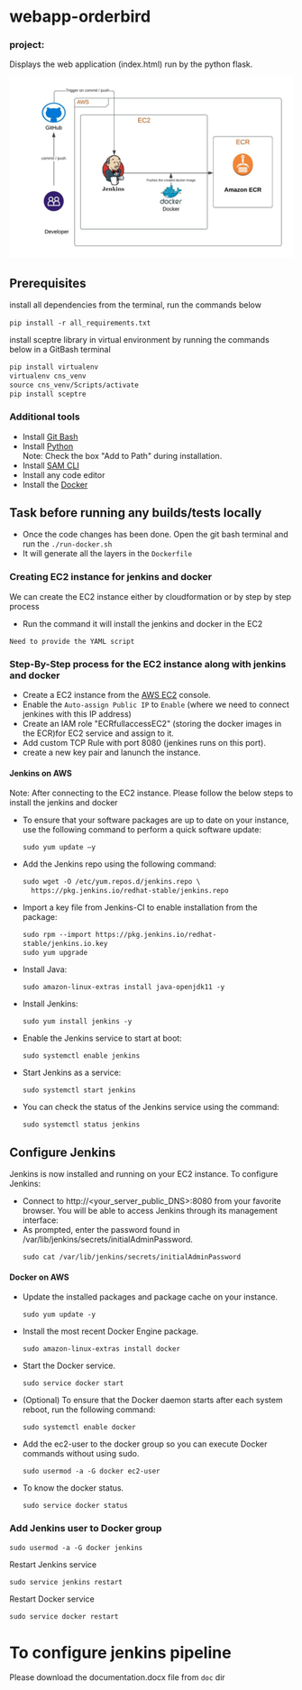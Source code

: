 # webapp-orderbird

### project:

Displays the web application (index.html) run by the python flask.

![flow.jpg](docs/flow.jpeg)


## Prerequisites
install all dependencies from the terminal, run the commands below

``` pip install -r all_requirements.txt ```

install sceptre library in virtual environment by running the commands below in a GitBash terminal

```
pip install virtualenv
virtualenv cns_venv
source cns_venv/Scripts/activate
pip install sceptre
```
### Additional tools
* Install [Git Bash](https://gitforwindows.org/)
* Install [Python](https://www.python.org/downloads/)  
  Note: Check the box "Add to Path" during installation.
* Install [SAM CLI](https://docs.aws.amazon.com/serverless-application-model/latest/developerguide/serverless-sam-cli-install.html)
* Install any code editor
* Install the [Docker](https://www.docker.com/products/docker-desktop/)

## Task before running any builds/tests locally

* Once the code changes has been done. Open the git bash terminal and run the ```./run-docker.sh```
* It will generate all the layers in the ```Dockerfile```

### Creating EC2 instance for jenkins and docker

We can create the EC2 instance either by cloudformation or by step by step process

* Run the command it will install the jenkins and docker in the EC2

```
Need to provide the YAML script
```

### Step-By-Step process for the EC2 instance along with jenkins and docker

* Create a EC2 instance from the [AWS EC2](https://us-east-1.console.aws.amazon.com/ec2/v2/home?region=us-east-1#Home) console.
* Enable the ```Auto-assign Public IP``` to ```Enable``` (where we need to connect jenkines with this IP address)
* Create an IAM role "ECRfullaccessEC2" (storing the docker images in the ECR)for EC2 service and assign to it.
* Add custom TCP Rule with port 8080 (jenkines runs on this port).
* create a new key pair and lanunch the instance.

#### Jenkins on AWS

Note: After connecting to the EC2 instance. Please follow the below steps to install the jenkins and docker

* To ensure that your software packages are up to date on your instance, use the following command to perform a quick software update:
  ```
  sudo yum update –y
  ```
* Add the Jenkins repo using the following command:
  ```
  sudo wget -O /etc/yum.repos.d/jenkins.repo \
    https://pkg.jenkins.io/redhat-stable/jenkins.repo
  ```
* Import a key file from Jenkins-CI to enable installation from the package:
  ```
  sudo rpm --import https://pkg.jenkins.io/redhat-stable/jenkins.io.key
  sudo yum upgrade
  ```
* Install Java:
  ```
  sudo amazon-linux-extras install java-openjdk11 -y
  ```
* Install Jenkins:
  ```
  sudo yum install jenkins -y
  ```
* Enable the Jenkins service to start at boot:
  ```
  sudo systemctl enable jenkins
  ```
* Start Jenkins as a service:
  ```
  sudo systemctl start jenkins
  ```
* You can check the status of the Jenkins service using the command:
  ```
  sudo systemctl status jenkins
  ```
## Configure Jenkins
Jenkins is now installed and running on your EC2 instance. To configure Jenkins:
* Connect to http://<your_server_public_DNS>:8080 from your favorite browser. You will be able to access Jenkins through its management interface:
* As prompted, enter the password found in /var/lib/jenkins/secrets/initialAdminPassword.
  ```
  sudo cat /var/lib/jenkins/secrets/initialAdminPassword
  ```
#### Docker on AWS
* Update the installed packages and package cache on your instance.
  ```
  sudo yum update -y
  ```
* Install the most recent Docker Engine package.
  ```
  sudo amazon-linux-extras install docker
  ```
* Start the Docker service.
  ```
  sudo service docker start
  ```
* (Optional) To ensure that the Docker daemon starts after each system reboot, run the following command:
  ```
  sudo systemctl enable docker
  ```
* Add the ec2-user to the docker group so you can execute Docker commands without using sudo.
  ```
  sudo usermod -a -G docker ec2-user
  ```
* To know the docker status.
  ```
  sudo service docker status
  ```
### Add Jenkins user to Docker group
  ```
  sudo usermod -a -G docker jenkins
  ```
  Restart Jenkins service
  ```
  sudo service jenkins restart
  ```
  Restart Docker service
  ```
  sudo service docker restart
  ```
  
# To configure jenkins pipeline 

Please download the documentation.docx file from ```doc``` dir


